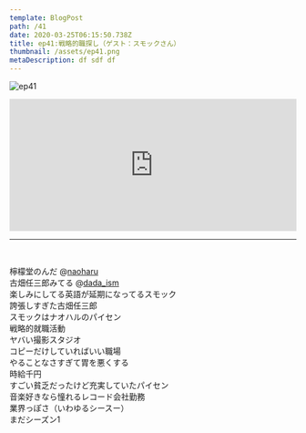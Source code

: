 ```yaml
---  
template: BlogPost  
path: /41
date: 2020-03-25T06:15:50.738Z  
title: ep41:戦略的職探し（ゲスト：スモックさん）
thumbnail: /assets/ep41.png
metaDescription: df sdf df  
---  
```

![ep41](/assets/ep41.png)  

<iframe src="https://open.spotify.com/embed/episode/66IV1Re39TOuKwS8w8rC8s" width="100%" height="232" frameBorder="0" allowfullscreen="" allow="autoplay; clipboard-write; encrypted-media; fullscreen; picture-in-picture"></iframe>

***
  
</br>

<p>檸檬堂のんだ @<a href="https://soundcloud.com/naoharu">naoharu</a><br>古畑任三郎みてる @<a href="https://soundcloud.com/dada_ism">dada_ism</a><br>楽しみにしてる英語が延期になってるスモック<br>誇張しすぎた古畑任三郎<br>スモックはナオハルのパイセン<br>戦略的就職活動<br>ヤバい撮影スタジオ<br>コピーだけしていればいい職場<br>やることなさすぎて胃を悪くする<br>時給千円<br>すごい貧乏だったけど充実していたパイセン<br>音楽好きなら憧れるレコード会社勤務<br>業界っぽさ（いわゆるシースー）<br>まだシーズン1</p>